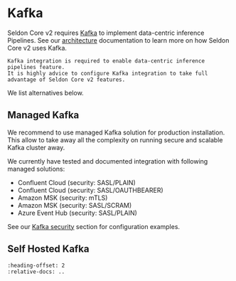# Kafka

Seldon Core v2 requires [Kafka](https://kafka.apache.org/) to implement data-centric inference Pipelines.
See our [architecture](../../architecture/index.md) documentation to learn more on how Seldon Core v2 uses Kafka.


```{note}
Kafka integration is required to enable data-centric inference pipelines feature.
It is highly advice to configure Kafka integration to take full advantage of Seldon Core v2 features.
```

We list alternatives below.

## Managed Kafka

We recommend to use managed Kafka solution for production installation.
This allow to take away all the complexity on running secure and scalable Kafka cluster away.

We currently have tested and documented integration with following managed solutions:
- Confluent Cloud (security: SASL/PLAIN)
- Confluent Cloud (security: SASL/OAUTHBEARER)
- Amazon MSK (security: mTLS)
- Amazon MSK (security: SASL/SCRAM)
- Azure Event Hub (security: SASL/PLAIN)

See our [Kafka security](../../getting-started/kubernetes-installation/security/index.md#kafka) section for configuration examples.

## Self Hosted Kafka

```{include} ../../../../../kafka/strimzi/README.md
:heading-offset: 2
:relative-docs: ..
```
